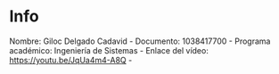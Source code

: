 # Info 
Nombre: Giloc Delgado Cadavid -
Documento: 1038417700 -
Programa académico: Ingeniería de Sistemas -
Enlace del vídeo: https://youtu.be/JqUa4m4-A8Q -
